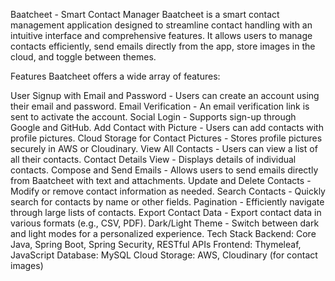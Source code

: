 Baatcheet - Smart Contact Manager
Baatcheet is a smart contact management application designed to streamline contact handling with an intuitive interface and comprehensive features. It allows users to manage contacts efficiently, send emails directly from the app, store images in the cloud, and toggle between themes.

Features
Baatcheet offers a wide array of features:

User Signup with Email and Password - Users can create an account using their email and password.
Email Verification - An email verification link is sent to activate the account.
Social Login - Supports sign-up through Google and GitHub.
Add Contact with Picture - Users can add contacts with profile pictures.
Cloud Storage for Contact Pictures - Stores profile pictures securely in AWS or Cloudinary.
View All Contacts - Users can view a list of all their contacts.
Contact Details View - Displays details of individual contacts.
Compose and Send Emails - Allows users to send emails directly from Baatcheet with text and attachments.
Update and Delete Contacts - Modify or remove contact information as needed.
Search Contacts - Quickly search for contacts by name or other fields.
Pagination - Efficiently navigate through large lists of contacts.
Export Contact Data - Export contact data in various formats (e.g., CSV, PDF).
Dark/Light Theme - Switch between dark and light modes for a personalized experience.
Tech Stack
Backend: Core Java, Spring Boot, Spring Security, RESTful APIs
Frontend: Thymeleaf, JavaScript
Database: MySQL
Cloud Storage: AWS, Cloudinary (for contact images)
